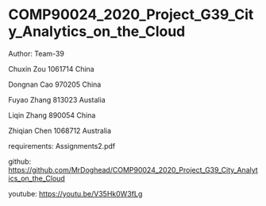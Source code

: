 # COMP90024_2020_Project_G39_City_Analytics_on_the_Cloud


Author: Team-39

Chuxin Zou 1061714 China

Dongnan Cao 970205 China

Fuyao Zhang 813023 Austalia

Liqin Zhang 890054 China

Zhiqian Chen 1068712 Australia

requirements: Assignments2.pdf

github: https://github.com/MrDoghead/COMP90024_2020_Project_G39_City_Analytics_on_the_Cloud

youtube:   https://youtu.be/V35Hk0W3fLg
